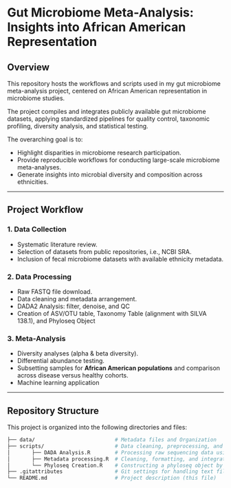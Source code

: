 # Gut Microbiome Meta-Analysis: Insights into African American Representation  

## Overview  
This repository hosts the workflows and scripts used in my gut microbiome meta-analysis project, centered on African American representation in microbiome studies.  

The project compiles and integrates publicly available gut microbiome datasets, applying standardized pipelines for quality control, taxonomic profiling, diversity analysis, and statistical testing.  

The overarching goal is to:  
- Highlight disparities in microbiome research participation.  
- Provide reproducible workflows for conducting large-scale microbiome meta-analyses.  
- Generate insights into microbial diversity and composition across ethnicities.  

---

## Project Workflow  

### 1. Data Collection  
- Systematic literature review.  
- Selection of datasets from public repositories, i.e., NCBI SRA.  
- Inclusion of fecal microbiome datasets with available ethnicity metadata.  

### 2. Data Processing  
- Raw FASTQ file download.
- Data cleaning and metadata arrangement.
- DADA2 Analysis: filter, denoise, and QC  
- Creation of ASV/OTU table, Taxonomy Table (alignment with SILVA 138.1), and Phyloseq Object   

### 3. Meta-Analysis  
- Diversity analyses (alpha & beta diversity).  
- Differential abundance testing.  
- Subsetting samples for **African American populations** and comparison across disease versus healthy cohorts.  
- Machine learning application  

---

## Repository Structure  

This project is organized into the following directories and files:  

```bash
├── data/                          # Metadata files and Organization
├── scripts/                       # Data cleaning, preprocessing, and analysis scripts   
│       ├── DADA Analysis.R        # Processing raw sequencing data using DADA2 (QC, denoising, chimera removal, ASV table generation)  
│       ├── Metadata processing.R  # Cleaning, formatting, and integrating microbiome sample metadata  
│       └── Phyloseq Creation.R    # Constructing a phyloseq object by combining ASV tables, taxonomy, and metadata  
├── .gitattributes                 # Git settings for handling text files/line endings  
└── README.md                      # Project description (this file)  
